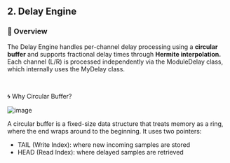 ## 2. Delay Engine

### 🔷 Overview
The Delay Engine handles per-channel delay processing using a **circular buffer** and supports fractional delay times through **Hermite interpolation.** Each channel (L/R) is processed independently via the ModuleDelay class, which internally uses the MyDelay class.

<br>

🌀 Why Circular Buffer?

![image](https://github.com/user-attachments/assets/2465bb49-4543-4788-be7b-b46365a9abe1)

A circular buffer is a fixed-size data structure that treats memory as a ring, where the end wraps around to the beginning. It uses two pointers:

- TAIL (Write Index): where new incoming samples are stored
- HEAD (Read Index): where delayed samples are retrieved

